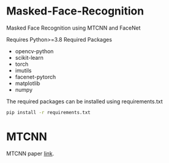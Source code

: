 # Masked-Face-Recognition
Masked Face Recognition using MTCNN and FaceNet

Requires Python>=3.8
Required Packages
  * opencv-python
  * scikit-learn
  * torch
  * imutils
  * facenet-pytorch
  * matplotlib
  * numpy

The required packages can be installed using requirements.txt
```bash
pip install -r requirements.txt
```

# MTCNN
MTCNN paper <a href="https://arxiv.org/pdf/1604.02878.pdf">link</a>.

